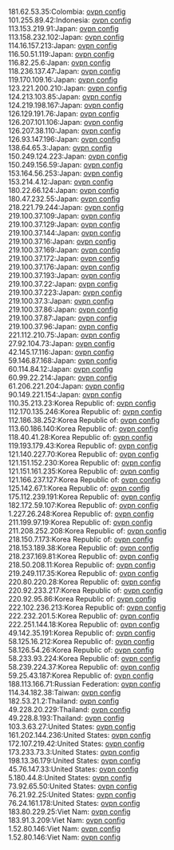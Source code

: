 181.62.53.35:Colombia: [ovpn config](vpn/181_62_53_35.ovpn)  
101.255.89.42:Indonesia: [ovpn config](vpn/101_255_89_42.ovpn)  
113.153.219.91:Japan: [ovpn config](vpn/113_153_219_91.ovpn)  
113.158.232.102:Japan: [ovpn config](vpn/113_158_232_102.ovpn)  
114.16.157.213:Japan: [ovpn config](vpn/114_16_157_213.ovpn)  
116.50.51.119:Japan: [ovpn config](vpn/116_50_51_119.ovpn)  
116.82.25.6:Japan: [ovpn config](vpn/116_82_25_6.ovpn)  
118.236.137.47:Japan: [ovpn config](vpn/118_236_137_47.ovpn)  
119.170.109.16:Japan: [ovpn config](vpn/119_170_109_16.ovpn)  
123.221.200.210:Japan: [ovpn config](vpn/123_221_200_210.ovpn)  
124.213.103.85:Japan: [ovpn config](vpn/124_213_103_85.ovpn)  
124.219.198.167:Japan: [ovpn config](vpn/124_219_198_167.ovpn)  
126.129.191.76:Japan: [ovpn config](vpn/126_129_191_76.ovpn)  
126.207.101.106:Japan: [ovpn config](vpn/126_207_101_106.ovpn)  
126.207.38.110:Japan: [ovpn config](vpn/126_207_38_110.ovpn)  
126.93.147.196:Japan: [ovpn config](vpn/126_93_147_196.ovpn)  
138.64.65.3:Japan: [ovpn config](vpn/138_64_65_3.ovpn)  
150.249.124.223:Japan: [ovpn config](vpn/150_249_124_223.ovpn)  
150.249.156.59:Japan: [ovpn config](vpn/150_249_156_59.ovpn)  
153.164.56.253:Japan: [ovpn config](vpn/153_164_56_253.ovpn)  
153.214.4.12:Japan: [ovpn config](vpn/153_214_4_12.ovpn)  
180.22.66.124:Japan: [ovpn config](vpn/180_22_66_124.ovpn)  
180.47.232.55:Japan: [ovpn config](vpn/180_47_232_55.ovpn)  
218.221.79.244:Japan: [ovpn config](vpn/218_221_79_244.ovpn)  
219.100.37.109:Japan: [ovpn config](vpn/219_100_37_109.ovpn)  
219.100.37.129:Japan: [ovpn config](vpn/219_100_37_129.ovpn)  
219.100.37.144:Japan: [ovpn config](vpn/219_100_37_144.ovpn)  
219.100.37.16:Japan: [ovpn config](vpn/219_100_37_16.ovpn)  
219.100.37.169:Japan: [ovpn config](vpn/219_100_37_169.ovpn)  
219.100.37.172:Japan: [ovpn config](vpn/219_100_37_172.ovpn)  
219.100.37.176:Japan: [ovpn config](vpn/219_100_37_176.ovpn)  
219.100.37.193:Japan: [ovpn config](vpn/219_100_37_193.ovpn)  
219.100.37.22:Japan: [ovpn config](vpn/219_100_37_22.ovpn)  
219.100.37.223:Japan: [ovpn config](vpn/219_100_37_223.ovpn)  
219.100.37.3:Japan: [ovpn config](vpn/219_100_37_3.ovpn)  
219.100.37.86:Japan: [ovpn config](vpn/219_100_37_86.ovpn)  
219.100.37.87:Japan: [ovpn config](vpn/219_100_37_87.ovpn)  
219.100.37.96:Japan: [ovpn config](vpn/219_100_37_96.ovpn)  
221.112.210.75:Japan: [ovpn config](vpn/221_112_210_75.ovpn)  
27.92.104.73:Japan: [ovpn config](vpn/27_92_104_73.ovpn)  
42.145.17.116:Japan: [ovpn config](vpn/42_145_17_116.ovpn)  
59.146.87.168:Japan: [ovpn config](vpn/59_146_87_168.ovpn)  
60.114.84.12:Japan: [ovpn config](vpn/60_114_84_12.ovpn)  
60.99.22.214:Japan: [ovpn config](vpn/60_99_22_214.ovpn)  
61.206.221.204:Japan: [ovpn config](vpn/61_206_221_204.ovpn)  
90.149.221.154:Japan: [ovpn config](vpn/90_149_221_154.ovpn)  
110.35.213.23:Korea Republic of: [ovpn config](vpn/110_35_213_23.ovpn)  
112.170.135.246:Korea Republic of: [ovpn config](vpn/112_170_135_246.ovpn)  
112.186.38.252:Korea Republic of: [ovpn config](vpn/112_186_38_252.ovpn)  
113.60.186.140:Korea Republic of: [ovpn config](vpn/113_60_186_140.ovpn)  
118.40.41.28:Korea Republic of: [ovpn config](vpn/118_40_41_28.ovpn)  
119.193.179.43:Korea Republic of: [ovpn config](vpn/119_193_179_43.ovpn)  
121.140.227.70:Korea Republic of: [ovpn config](vpn/121_140_227_70.ovpn)  
121.151.152.230:Korea Republic of: [ovpn config](vpn/121_151_152_230.ovpn)  
121.151.161.235:Korea Republic of: [ovpn config](vpn/121_151_161_235.ovpn)  
121.166.237.127:Korea Republic of: [ovpn config](vpn/121_166_237_127.ovpn)  
125.142.67.1:Korea Republic of: [ovpn config](vpn/125_142_67_1.ovpn)  
175.112.239.191:Korea Republic of: [ovpn config](vpn/175_112_239_191.ovpn)  
182.172.59.107:Korea Republic of: [ovpn config](vpn/182_172_59_107.ovpn)  
1.227.26.248:Korea Republic of: [ovpn config](vpn/1_227_26_248.ovpn)  
211.199.97.19:Korea Republic of: [ovpn config](vpn/211_199_97_19.ovpn)  
211.208.252.208:Korea Republic of: [ovpn config](vpn/211_208_252_208.ovpn)  
218.150.7.173:Korea Republic of: [ovpn config](vpn/218_150_7_173.ovpn)  
218.153.189.38:Korea Republic of: [ovpn config](vpn/218_153_189_38.ovpn)  
218.237.169.81:Korea Republic of: [ovpn config](vpn/218_237_169_81.ovpn)  
218.50.208.11:Korea Republic of: [ovpn config](vpn/218_50_208_11.ovpn)  
219.249.117.35:Korea Republic of: [ovpn config](vpn/219_249_117_35.ovpn)  
220.80.220.28:Korea Republic of: [ovpn config](vpn/220_80_220_28.ovpn)  
220.92.233.217:Korea Republic of: [ovpn config](vpn/220_92_233_217.ovpn)  
220.92.95.86:Korea Republic of: [ovpn config](vpn/220_92_95_86.ovpn)  
222.102.236.213:Korea Republic of: [ovpn config](vpn/222_102_236_213.ovpn)  
222.232.201.5:Korea Republic of: [ovpn config](vpn/222_232_201_5.ovpn)  
222.251.144.18:Korea Republic of: [ovpn config](vpn/222_251_144_18.ovpn)  
49.142.35.191:Korea Republic of: [ovpn config](vpn/49_142_35_191.ovpn)  
58.125.16.212:Korea Republic of: [ovpn config](vpn/58_125_16_212.ovpn)  
58.126.54.26:Korea Republic of: [ovpn config](vpn/58_126_54_26.ovpn)  
58.233.93.224:Korea Republic of: [ovpn config](vpn/58_233_93_224.ovpn)  
58.239.224.37:Korea Republic of: [ovpn config](vpn/58_239_224_37.ovpn)  
59.25.43.187:Korea Republic of: [ovpn config](vpn/59_25_43_187.ovpn)  
188.113.166.71:Russian Federation: [ovpn config](vpn/188_113_166_71.ovpn)  
114.34.182.38:Taiwan: [ovpn config](vpn/114_34_182_38.ovpn)  
182.53.21.2:Thailand: [ovpn config](vpn/182_53_21_2.ovpn)  
49.228.20.229:Thailand: [ovpn config](vpn/49_228_20_229.ovpn)  
49.228.8.193:Thailand: [ovpn config](vpn/49_228_8_193.ovpn)  
103.3.63.27:United States: [ovpn config](vpn/103_3_63_27.ovpn)  
161.202.144.236:United States: [ovpn config](vpn/161_202_144_236.ovpn)  
172.107.219.42:United States: [ovpn config](vpn/172_107_219_42.ovpn)  
173.233.73.3:United States: [ovpn config](vpn/173_233_73_3.ovpn)  
198.13.36.179:United States: [ovpn config](vpn/198_13_36_179.ovpn)  
45.76.147.33:United States: [ovpn config](vpn/45_76_147_33.ovpn)  
5.180.44.8:United States: [ovpn config](vpn/5_180_44_8.ovpn)  
73.92.65.50:United States: [ovpn config](vpn/73_92_65_50.ovpn)  
76.21.92.25:United States: [ovpn config](vpn/76_21_92_25.ovpn)  
76.24.161.178:United States: [ovpn config](vpn/76_24_161_178.ovpn)  
183.80.229.25:Viet Nam: [ovpn config](vpn/183_80_229_25.ovpn)  
183.91.3.209:Viet Nam: [ovpn config](vpn/183_91_3_209.ovpn)  
1.52.80.146:Viet Nam: [ovpn config](vpn/1_52_80_146.ovpn)  
1.52.80.146:Viet Nam: [ovpn config](vpn/1_52_80_146.ovpn)  
